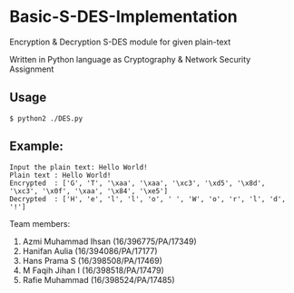 # Basic-S-DES-Implementation
Encryption &amp; Decryption S-DES module for given plain-text 

Written in Python language as Cryptography & Network Security Assignment

## Usage

    $ python2 ./DES.py

## Example:

    Input the plain text: Hello World!
    Plain text : Hello World!
    Encrypted  : ['G', 'T', '\xaa', '\xaa', '\xc3', '\xd5', '\x8d', '\xc3', '\x0f', '\xaa', '\x84', '\xe5']
    Decrypted  : ['H', 'e', 'l', 'l', 'o', ' ', 'W', 'o', 'r', 'l', 'd', '!']


Team members:

1. Azmi Muhammad Ihsan (16/396775/PA/17349)
2. Hanifan Aulia (16/394086/PA/17177)
3. Hans Prama S (16/398508/PA/17469)
4. M Faqih Jihan I (16/398518/PA/17479)
5. Rafie Muhammad (16/398524/PA/17485)
